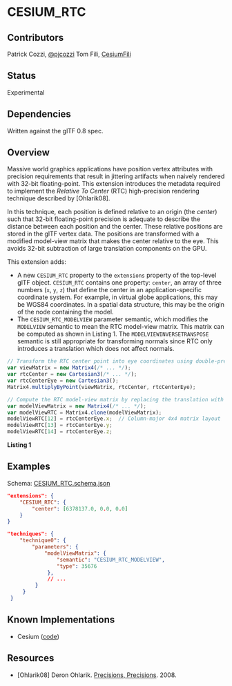 # CESIUM_RTC

## Contributors

Patrick Cozzi, [@pjcozzi](https://twitter.com/pjcozzi)
Tom Fili, [CesiumFili](https://twitter.com/CesiumFili)

## Status

Experimental

## Dependencies

Written against the glTF 0.8 spec.

## Overview

Massive world graphics applications have position vertex attributes with precision requirements that result in jittering artifacts when naively rendered with 32-bit floating-point.  This extension introduces the metadata required to implement the _Relative To Center_ (RTC) high-precision rendering technique described by [Ohlarik08].

In this technique, each position is defined relative to an origin (the _center_) such that 32-bit floating-point precision is adequate to describe the distance between each position and the center.  These relative positions are stored in the glTF vertex data.  The positions are transformed with a modified model-view matrix that makes the center relative to the eye.  This avoids 32-bit subtraction of large translation components on the GPU.

This extension adds:
* A new `CESIUM_RTC` property to the `extensions` property of the top-level glTF object.  `CESIUM_RTC` contains one property: `center`, an array of three numbers (`x`, `y`, `z`) that define the center in an application-specific coordinate system.  For example, in virtual globe applications, this may be WGS84 coordinates.  In a spatial data structure, this may be the origin of the node containing the model.
* The `CESIUM_RTC_MODELVIEW` parameter semantic, which modifies the `MODELVIEW` semantic to mean the RTC model-view matrix.  This matrix can be computed as shown in Listing 1.  The `MODELVIEWINVERSETRANSPOSE` semantic is still appropriate for transforming normals since RTC only introduces a translation which does not affect normals.

```javascript
// Transform the RTC center point into eye coordinates using double-precision on the CPU
var viewMatrix = new Matrix4(/* ... */);
var rtcCenter = new Cartesian3(/* ... */);
var rtcCenterEye = new Cartesian3();
Matrix4.multiplyByPoint(viewMatrix, rtcCenter, rtcCenterEye);

// Compute the RTC model-view matrix by replacing the translation with the center with eye coordinates
var modelViewMatrix = new Matrix4(/* ... */);
var modelViewRTC = Matrix4.clone(modelViewMatrix);
modelViewRTC[12] = rtcCenterEye.x;  // Column-major 4x4 matrix layout
modelViewRTC[13] = rtcCenterEye.y;
modelViewRTC[14] = rtcCenterEye.z;
```
**Listing 1**

## Examples

Schema: [CESIUM_RTC.schema.json](CESIUM_RTC.schema.json)

```json
"extensions": {
    "CESIUM_RTC": {
        "center": [6378137.0, 0.0, 0.0]
    }
}
```

```json
"techniques": {
    "technique0": {
        "parameters": {
            "modelViewMatrix": {
                "semantic": "CESIUM_RTC_MODELVIEW",
                "type": 35676
             },
             // ...
         }
     }
 }
```

## Known Implementations

* Cesium ([code](https://github.com/AnalyticalGraphicsInc/cesium/blob/bgltf/Source/Scene/Model.js))

## Resources

* [Ohlarik08] Deron Ohlarik. [Precisions, Precisions](http://blogs.agi.com/insight3d/index.php/2008/09/03/precisions-precisions/). 2008.